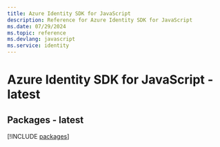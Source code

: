 ```yaml
---
title: Azure Identity SDK for JavaScript
description: Reference for Azure Identity SDK for JavaScript
ms.date: 07/29/2024
ms.topic: reference
ms.devlang: javascript
ms.service: identity
---
```

# Azure Identity SDK for JavaScript - latest
## Packages - latest
[!INCLUDE [packages](identity-index.md)]
